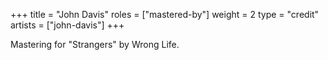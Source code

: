 +++
title = "John Davis"
roles = ["mastered-by"]
weight = 2
type = "credit"
artists = ["john-davis"]
+++

Mastering for "Strangers" by Wrong Life.
